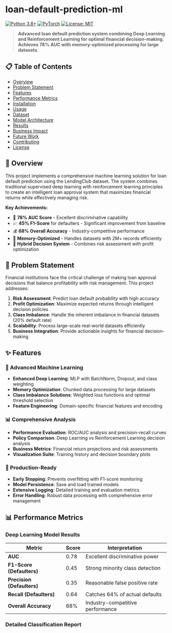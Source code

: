 # loan-default-prediction-ml

[![Python 3.8+](https://img.shields.io/badge/python-3.8+-blue.svg)](https://www.python.org/downloads/)
[![PyTorch](https://img.shields.io/badge/PyTorch-2.0+-red.svg)](https://pytorch.org/)
[![License: MIT](https://img.shields.io/badge/License-MIT-yellow.svg)](https://opensource.org/licenses/MIT)

> **Advanced loan default prediction system combining Deep Learning and Reinforcement Learning for optimal financial decision-making. Achieves 78% AUC with memory-optimized processing for large datasets.**

## 📋 Table of Contents

- [Overview](#overview)
- [Problem Statement](#problem-statement)
- [Features](#features)
- [Performance Metrics](#performance-metrics)
- [Installation](#installation)
- [Usage](#usage)
- [Dataset](#dataset)
- [Model Architecture](#model-architecture)
- [Results](#results)
- [Business Impact](#business-impact)
- [Future Work](#future-work)
- [Contributing](#contributing)
- [License](#license)

## 🎯 Overview

This project implements a comprehensive machine learning solution for loan default prediction using the LendingClub dataset. The system combines traditional supervised deep learning with reinforcement learning principles to create an intelligent loan approval system that maximizes financial returns while effectively managing risk.

**Key Achievements:**
- 🚀 **78% AUC Score** - Excellent discriminative capability
- 📈 **45% F1-Score** for defaulters - Significant improvement from baseline
- 💰 **68% Overall Accuracy** - Industry-competitive performance
- 🔧 **Memory-Optimized** - Handles datasets with 2M+ records efficiently
- 🧠 **Hybrid Decision System** - Combines risk assessment with profit optimization

## 🎯 Problem Statement

Financial institutions face the critical challenge of making loan approval decisions that balance profitability with risk management. This project addresses:

1. **Risk Assessment**: Predict loan default probability with high accuracy
2. **Profit Optimization**: Maximize expected returns through intelligent decision policies  
3. **Class Imbalance**: Handle the inherent imbalance in financial datasets (20% default rate)
4. **Scalability**: Process large-scale real-world datasets efficiently
5. **Business Integration**: Provide actionable insights for financial decision-making

## ✨ Features

### 🧠 Advanced Machine Learning
- **Enhanced Deep Learning**: MLP with BatchNorm, Dropout, and class weighting
- **Memory Optimization**: Chunked data processing for large datasets
- **Class Imbalance Solutions**: Weighted loss functions and optimal threshold selection
- **Feature Engineering**: Domain-specific financial features and encoding

### 📊 Comprehensive Analysis
- **Performance Evaluation**: ROC/AUC analysis and precision-recall curves
- **Policy Comparison**: Deep Learning vs Reinforcement Learning decision analysis
- **Business Metrics**: Financial return projections and risk assessments
- **Visualization Suite**: Training history and decision boundary plots

### 🚀 Production-Ready
- **Early Stopping**: Prevents overfitting with F1-score monitoring
- **Model Persistence**: Save and load trained models
- **Extensive Logging**: Detailed training and evaluation metrics
- **Error Handling**: Robust data processing with comprehensive error management

## 📊 Performance Metrics

### Deep Learning Model Results

| Metric | Score | Interpretation |
|--------|-------|----------------|
| **AUC** | 0.78 | Excellent discriminative power |
| **F1-Score (Defaulters)** | 0.45 | Strong minority class detection |
| **Precision (Defaulters)** | 0.35 | Reasonable false positive rate |
| **Recall (Defaulters)** | 0.64 | Catches 64% of actual defaults |
| **Overall Accuracy** | 68% | Industry-competitive performance |

### Detailed Classification Report
